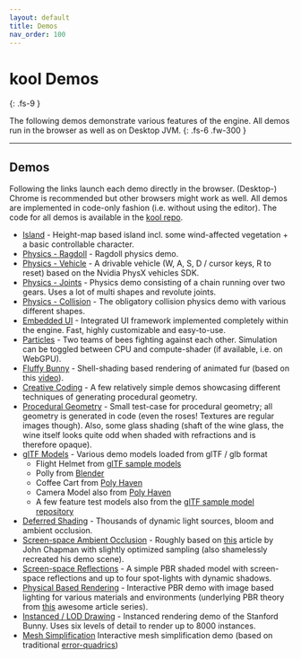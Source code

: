 ```yaml
---
layout: default
title: Demos
nav_order: 100
---
```


# kool Demos
{: .fs-9 }

The following demos demonstrate various features of the engine. All demos run in the browser as well as on Desktop JVM.
{: .fs-6 .fw-300 }

---

## Demos

Following the links launch each demo directly in the browser. (Desktop-) Chrome is recommended but other browsers might work as well.
All demos are implemented in code-only fashion (i.e. without using the editor). The code for all demos is available in
the [kool repo].

- [Island] - Height-map based island incl. some wind-affected vegetation + a basic controllable character.
- [Physics - Ragdoll] - Ragdoll physics demo.
- [Physics - Vehicle] - A drivable vehicle (W, A, S, D / cursor keys, R to reset) based on the Nvidia PhysX vehicles SDK.
- [Physics - Joints] - Physics demo consisting of a chain running over two gears. Uses a lot of multi shapes and revolute joints.
- [Physics - Collision] - The obligatory collision physics demo with various different shapes.
- [Embedded UI] - Integrated UI framework implemented completely within the engine. Fast, highly customizable and easy-to-use.
- [Particles] - Two teams of bees fighting against each other. Simulation can be toggled between CPU and compute-shader
  (if available, i.e. on WebGPU).
- [Fluffy Bunny] - Shell-shading based rendering of animated fur (based on this [video](https://www.youtube.com/watch?v=9dr-tRQzij4)).
- [Creative Coding] - A few relatively simple demos showcasing different techniques of generating procedural geometry.
- [Procedural Geometry] - Small test-case for
  procedural geometry; all geometry is generated in code (even the roses! Textures are regular images though). Also,
  some glass shading (shaft of the wine glass, the wine itself looks quite odd when shaded with refractions and is
  therefore opaque).
- [glTF Models] - Various demo models loaded from glTF / glb format
  - Flight Helmet from [glTF sample models](https://github.com/KhronosGroup/glTF-Sample-Models/tree/master/2.0/FlightHelmet)
  - Polly from [Blender](https://github.com/KhronosGroup/glTF-Blender-Exporter/tree/master/polly)
  - Coffee Cart from [Poly Haven](https://polyhaven.com/a/CoffeeCart_01)
  - Camera Model also from [Poly Haven](https://polyhaven.com/a/CoffeeCart_01)
  - A few feature test models also from the [glTF sample model repository](https://github.com/KhronosGroup/glTF-Sample-Models/tree/master/2.0)
- [Deferred Shading] - Thousands of dynamic light sources, bloom and ambient occlusion.
- [Screen-space Ambient Occlusion] - Roughly based on [this](http://john-chapman-graphics.blogspot.com/2013/01/ssao-tutorial.html) article by
  John Chapman with slightly optimized sampling (also shamelessly recreated his demo scene).
- [Screen-space Reflections] - A simple PBR shaded model with screen-space reflections and up to four spot-lights with dynamic shadows.
- [Physical Based Rendering] - Interactive PBR demo with image based lighting for various materials and environments (underlying PBR theory
  from [this](https://learnopengl.com/PBR/Theory) awesome article series).
- [Instanced / LOD Drawing] - Instanced rendering demo of the Stanford Bunny. Uses six levels of detail to render up to 8000 instances.
- [Mesh Simplification]  Interactive mesh simplification demo (based on traditional [error-quadrics](https://www.cs.cmu.edu/~./garland/Papers/quadrics.pdf))

[kool repo]: https://github.com/kool-engine/kool
[Island]: https://kool-engine.github.io/live/demos/?demo=phys-terrain
[Physics - Ragdoll]: https://kool-engine.github.io/live/demos/?demo=phys-ragdoll
[Physics - Vehicle]: https://kool-engine.github.io/live/demos/?demo=phys-vehicle
[Physics - Joints]: https://kool-engine.github.io/live/demos/?demo=phys-joints
[Physics - Collision]: https://kool-engine.github.io/live/demos/?demo=physics
[Embedded UI]: https://kool-engine.github.io/live/demos/?demo=ui
[Particles]: https://kool-engine.github.io/live/demos/?demo=bees
[Fluffy Bunny]: https://kool-engine.github.io/live/demos/?demo=shell
[Creative Coding]: https://kool-engine.github.io/live/demos/?demo=creative-coding
[Procedural Geometry]: https://kool-engine.github.io/live/demos/?demo=procedural
[glTF Models]: https://kool-engine.github.io/live/demos/?demo=gltf
[Deferred Shading]: https://kool-engine.github.io/live/demos/?demo=deferred
[Screen-space Ambient Occlusion]: https://kool-engine.github.io/live/demos/?demo=ao
[Screen-space Reflections]: https://kool-engine.github.io/live/demos/?demo=ssr
[Physical Based Rendering]: https://kool-engine.github.io/live/demos/?demo=pbr
[Instanced / LOD Drawing]: https://kool-engine.github.io/live/demos/?demo=instance
[Mesh Simplification]: https://kool-engine.github.io/live/demos/?demo=simplification